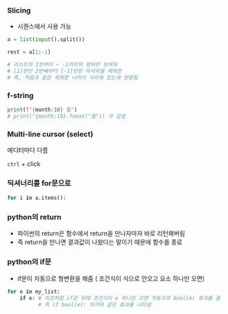 ### Slicing 

- 시퀀스에서 사용 가능

```python
a = list(input().split())

rest = a[1:-1]

# 리스트의 1번부터 ~ -1까지의 범위만 보여줘
# [1]번인 2번째부터 [-1]번인 마지막을 제외한 
# 즉, 처음과 끝은 제외한 나머지 사이에 있는게 반환됨

```



### f-string

```python
print(f"{month:10} 월")
# print("{month:10}.fomat("월")) 과 같음
```



### Multi-line cursor (select)

에디터마다 다름

`ctrl` + click



### 딕셔너리를 for문으로

```python
for i in a.items():
```



### python의 return

- 파이썬의 return은 함수에서 return을 만나자마자 바로 리턴해버림
- 즉 return을 만나면 결과값이 나왔다는 말이기 때문에 함수를 종료



### python의 if문

- if문이 자동으로 형변환을  해줌 ( 조건식이 식으로 안오고 요소 하나만 오면)

```python
for e in my_list:
	if e: # 이것처럼 if문 뒤에 조건식이 e 하나만 오면 자동으로 bool(e) 효과를 줌
          # 즉 if bool(e): 이거와 같은 효과를 나타냄
```













